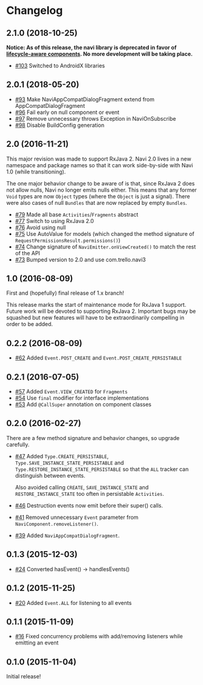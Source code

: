 # Changelog

## 2.1.0 (2018-10-25)

**Notice: As of this release, the navi library is deprecated in favor of [lifecycle-aware components](https://developer.android.com/topic/libraries/architecture/lifecycle). No more development will be taking place.**

* [#103](https://github.com/trello/navi/pull/103) Switched to AndroidX libraries

## 2.0.1 (2018-05-20)

* [#93](https://github.com/trello/navi/pull/93) Make NaviAppCompatDialogFragment extend from AppCompatDialogFragment
* [#96](https://github.com/trello/navi/pull/96) Fail early on null component or event
* [#97](https://github.com/trello/navi/pull/97) Remove unnecessary throws Exception in NaviOnSubscribe
* [#98](https://github.com/trello/navi/pull/98) Disable BuildConfig generation

## 2.0 (2016-11-21)

This major revision was made to support RxJava 2. Navi 2.0 lives in a new namespace and package
names so that it can work side-by-side with Navi 1.0 (while transitioning).

The one major behavior change to be aware of is that, since RxJava 2 does not allow nulls, Navi
no longer emits nulls either. This means that any former `Void` types are now `Object` types
(where the `Object` is just a signal). There were also cases of null `Bundles` that are now replaced
by empty `Bundles`.

* [#79](https://github.com/trello/navi/pull/79) Made all base `Activities`/`Fragments` abstract
* [#77](https://github.com/trello/navi/pull/77) Switch to using RxJava 2.0
* [#76](https://github.com/trello/navi/pull/76) Avoid using null
* [#75](https://github.com/trello/navi/pull/75) Use AutoValue for models (which changed the method signature of `RequestPermissionsResult.permissions()`)
* [#74](https://github.com/trello/navi/pull/74) Change signature of `NaviEmitter.onViewCreated()` to match the rest of the API
* [#73](https://github.com/trello/navi/pull/73) Bumped version to 2.0 and use com.trello.navi3

## 1.0 (2016-08-09)

First and (hopefully) final release of 1.x branch!

This release marks the start of maintenance mode for RxJava 1 support. Future work will be devoted
to supporting RxJava 2. Important bugs may be squashed but new features will have to be
extraordinarily compelling in order to be added.

## 0.2.2 (2016-08-09)

* [#62](https://github.com/trello/navi/pull/62) Added `Event.POST_CREATE` and `Event.POST_CREATE_PERSISTABLE`

## 0.2.1 (2016-07-05)

* [#57](https://github.com/trello/navi/pull/57) Added `Event.VIEW_CREATED` for `Fragments`
* [#54](https://github.com/trello/navi/pull/54) Use `final` modifier for interface implementations
* [#53](https://github.com/trello/navi/pull/53) Add `@CallSuper` annotation on component classes

## 0.2.0 (2016-02-27)

There are a few method signature and behavior changes, so upgrade carefully.

* [#47](https://github.com/trello/navi/pull/47) Added `Type.CREATE_PERSISTABLE`, `Type.SAVE_INSTANCE_STATE_PERSISTABLE` and `Type.RESTORE_INSTANCE_STATE_PERSISTABLE` so that the `ALL` tracker can distinguish between events.

    Also avoided calling `CREATE`, `SAVE_INSTANCE_STATE` and `RESTORE_INSTANCE_STATE` too often in persistable `Activities`.

* [#46](https://github.com/trello/navi/pull/46) Destruction events now emit before their super() calls.
* [#41](https://github.com/trello/navi/pull/41) Removed unnecessary `Event` parameter from `NaviComponent.removeListener()`.
* [#39](https://github.com/trello/navi/pull/39) Added `NaviAppCompatDialogFragment`.

## 0.1.3 (2015-12-03)

* [#24](https://github.com/trello/navi/pull/24) Converted hasEvent() -> handlesEvents()

## 0.1.2 (2015-11-25)

* [#20](https://github.com/trello/navi/pull/20) Added `Event.ALL` for listening to all events

## 0.1.1 (2015-11-09)

* [#16](https://github.com/trello/navi/pull/16) Fixed concurrency problems with add/removing listeners while emitting an event

## 0.1.0 (2015-11-04)

Initial release!